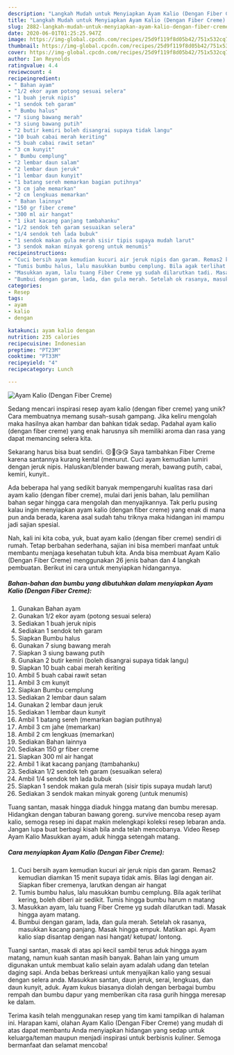 ```yaml
---
description: "Langkah Mudah untuk Menyiapkan Ayam Kalio (Dengan Fiber Creme) yang Lezat Sekali"
title: "Langkah Mudah untuk Menyiapkan Ayam Kalio (Dengan Fiber Creme) yang Lezat Sekali"
slug: 2882-langkah-mudah-untuk-menyiapkan-ayam-kalio-dengan-fiber-creme-yang-lezat-sekali
date: 2020-06-01T01:25:25.947Z
image: https://img-global.cpcdn.com/recipes/25d9f119f8d05b42/751x532cq70/ayam-kalio-dengan-fiber-creme-foto-resep-utama.jpg
thumbnail: https://img-global.cpcdn.com/recipes/25d9f119f8d05b42/751x532cq70/ayam-kalio-dengan-fiber-creme-foto-resep-utama.jpg
cover: https://img-global.cpcdn.com/recipes/25d9f119f8d05b42/751x532cq70/ayam-kalio-dengan-fiber-creme-foto-resep-utama.jpg
author: Ian Reynolds
ratingvalue: 4.4
reviewcount: 4
recipeingredient:
- " Bahan ayam"
- "1/2 ekor ayam potong sesuai selera"
- "1 buah jeruk nipis"
- "1 sendok teh garam"
- " Bumbu halus"
- "7 siung bawang merah"
- "3 siung bawang putih"
- "2 butir kemiri boleh disangrai supaya tidak langu"
- "10 buah cabai merah keriting"
- "5 buah cabai rawit setan"
- "3 cm kunyit"
- " Bumbu cemplung"
- "2 lembar daun salam"
- "2 lembar daun jeruk"
- "1 lembar daun kunyit"
- "1 batang sereh memarkan bagian putihnya"
- "3 cm jahe memarkan"
- "2 cm lengkuas memarkan"
- " Bahan lainnya"
- "150 gr fiber creme"
- "300 ml air hangat"
- "1 ikat kacang panjang tambahanku"
- "1/2 sendok teh garam sesuaikan selera"
- "1/4 sendok teh lada bubuk"
- "1 sendok makan gula merah sisir tipis supaya mudah larut"
- "3 sendok makan minyak goreng untuk menumis"
recipeinstructions:
- "Cuci bersih ayam kemudian kucuri air jeruk nipis dan garam. Remas2 kemudian diamkan 15 menit supaya tidak amis. Bilas lagi dengan air. Siapkan fiber cremenya, larutkan dengan air hangat"
- "Tumis bumbu halus, lalu masukkan bumbu cemplung. Bila agak terlihat kering, boleh diberi air sedikit. Tumis hingga bumbu harum n matang"
- "Masukkan ayam, lalu tuang Fiber Creme yg sudah dilarutkan tadi. Masak hingga ayam matang."
- "Bumbui dengan garam, lada, dan gula merah. Setelah ok rasanya, masukkan kacang panjang. Masak hingga empuk. Matikan api. Ayam kalio siap disantap dengan nasi hangat/ ketupat/ lontong."
categories:
- Resep
tags:
- ayam
- kalio
- dengan

katakunci: ayam kalio dengan 
nutrition: 235 calories
recipecuisine: Indonesian
preptime: "PT23M"
cooktime: "PT33M"
recipeyield: "4"
recipecategory: Lunch

---
```



![Ayam Kalio (Dengan Fiber Creme)](https://img-global.cpcdn.com/recipes/25d9f119f8d05b42/751x532cq70/ayam-kalio-dengan-fiber-creme-foto-resep-utama.jpg)

Sedang mencari inspirasi resep ayam kalio (dengan fiber creme) yang unik? Cara membuatnya memang susah-susah gampang. Jika keliru mengolah maka hasilnya akan hambar dan bahkan tidak sedap. Padahal ayam kalio (dengan fiber creme) yang enak harusnya sih memiliki aroma dan rasa yang dapat memancing selera kita.

Sekarang harus bisa buat sendiri. 😣💪😘😘 Saya tambahkan Fiber Creme karena santannya kurang kental (menurut. Cuci ayam kemudian lumiri dengan jeruk nipis. Haluskan/blender bawang merah, bawang putih, cabai, kemiri, kunyit..

Ada beberapa hal yang sedikit banyak mempengaruhi kualitas rasa dari ayam kalio (dengan fiber creme), mulai dari jenis bahan, lalu pemilihan bahan segar hingga cara mengolah dan menyajikannya. Tak perlu pusing kalau ingin menyiapkan ayam kalio (dengan fiber creme) yang enak di mana pun anda berada, karena asal sudah tahu triknya maka hidangan ini mampu jadi sajian spesial.


Nah, kali ini kita coba, yuk, buat ayam kalio (dengan fiber creme) sendiri di rumah. Tetap berbahan sederhana, sajian ini bisa memberi manfaat untuk membantu menjaga kesehatan tubuh kita. Anda bisa membuat Ayam Kalio (Dengan Fiber Creme) menggunakan 26 jenis bahan dan 4 langkah pembuatan. Berikut ini cara untuk menyiapkan hidangannya.

<!--inarticleads1-->

##### Bahan-bahan dan bumbu yang dibutuhkan dalam menyiapkan Ayam Kalio (Dengan Fiber Creme):

1. Gunakan  Bahan ayam
1. Gunakan 1/2 ekor ayam (potong sesuai selera)
1. Sediakan 1 buah jeruk nipis
1. Sediakan 1 sendok teh garam
1. Siapkan  Bumbu halus
1. Gunakan 7 siung bawang merah
1. Siapkan 3 siung bawang putih
1. Gunakan 2 butir kemiri (boleh disangrai supaya tidak langu)
1. Siapkan 10 buah cabai merah keriting
1. Ambil 5 buah cabai rawit setan
1. Ambil 3 cm kunyit
1. Siapkan  Bumbu cemplung
1. Sediakan 2 lembar daun salam
1. Gunakan 2 lembar daun jeruk
1. Sediakan 1 lembar daun kunyit
1. Ambil 1 batang sereh (memarkan bagian putihnya)
1. Ambil 3 cm jahe (memarkan)
1. Ambil 2 cm lengkuas (memarkan)
1. Sediakan  Bahan lainnya
1. Sediakan 150 gr fiber creme
1. Siapkan 300 ml air hangat
1. Ambil 1 ikat kacang panjang (tambahanku)
1. Sediakan 1/2 sendok teh garam (sesuaikan selera)
1. Ambil 1/4 sendok teh lada bubuk
1. Siapkan 1 sendok makan gula merah (sisir tipis supaya mudah larut)
1. Sediakan 3 sendok makan minyak goreng (untuk menumis)


Tuang santan, masak hingga diaduk hingga matang dan bumbu meresap. Hidangkan dengan taburan bawang goreng. survive mencoba resep ayam kalio, semoga resep ini dapat makin melengkapi koleksi resep lebaran anda. Jangan lupa buat berbagi kisah bila anda telah mencobanya. Video Resep Ayam Kalio Masukkan ayam, aduk hingga setengah matang. 

<!--inarticleads2-->

##### Cara menyiapkan Ayam Kalio (Dengan Fiber Creme):

1. Cuci bersih ayam kemudian kucuri air jeruk nipis dan garam. Remas2 kemudian diamkan 15 menit supaya tidak amis. Bilas lagi dengan air. Siapkan fiber cremenya, larutkan dengan air hangat
1. Tumis bumbu halus, lalu masukkan bumbu cemplung. Bila agak terlihat kering, boleh diberi air sedikit. Tumis hingga bumbu harum n matang
1. Masukkan ayam, lalu tuang Fiber Creme yg sudah dilarutkan tadi. Masak hingga ayam matang.
1. Bumbui dengan garam, lada, dan gula merah. Setelah ok rasanya, masukkan kacang panjang. Masak hingga empuk. Matikan api. Ayam kalio siap disantap dengan nasi hangat/ ketupat/ lontong.


Tuangi santan, masak di atas api kecil sambil terus aduk hingga ayam matang, namun kuah santan masih banyak. Bahan lain yang umum digunakan untuk membuat kalio selain ayam adalah udang dan tetelan daging sapi. Anda bebas berkreasi untuk menyajikan kalio yang sesuai dengan selera anda. Masukkan santan, daun jeruk, serai, lengkuas, dan daun kunyit, aduk. Ayam kukus biasanya diolah dengan berbagai bumbu rempah dan bumbu dapur yang memberikan cita rasa gurih hingga meresap ke dalam. 

Terima kasih telah menggunakan resep yang tim kami tampilkan di halaman ini. Harapan kami, olahan Ayam Kalio (Dengan Fiber Creme) yang mudah di atas dapat membantu Anda menyiapkan hidangan yang sedap untuk keluarga/teman maupun menjadi inspirasi untuk berbisnis kuliner. Semoga bermanfaat dan selamat mencoba!
